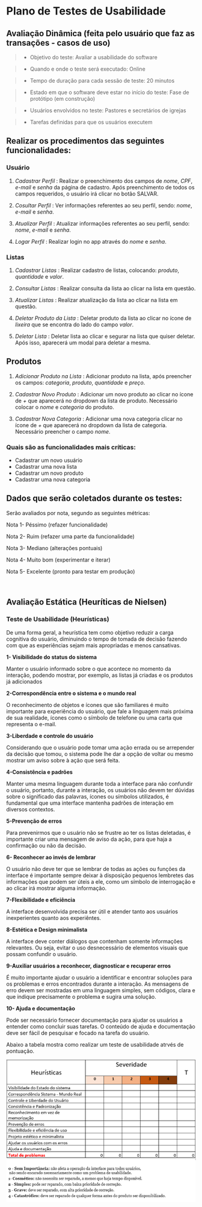 # Plano de Testes de Usabilidade
## Avaliação Dinâmica (feita pelo usuário que faz as transações - casos de uso)

> - Objetivo do teste: Avaliar a usabilidade do software  

> - Quando e onde o teste será executado: Online 

> - Tempo de duração para cada sessão de teste: 20 minutos 

> - Estado em que o software deve estar no início do teste: Fase de protótipo (em construção) 

> - Usuários envolvidos no teste: Pastores e secretários de igrejas 

 
> - Tarefas definidas para que os usuários executem 

## Realizar os procedimentos das seguintes funcionalidades:  

### Usuário

1)  *Cadastrar Perfil* : Realizar o preenchimento dos campos de *nome*, *CPF*, *e-mail* e *senha* da página de cadastro. Após preenchimento de todos os campos requeridos, o usuário irá clicar no botão SALVAR.  

2)  *Cosultar Perfil* : Ver informações referentes ao seu perfil, sendo: *nome*, *e-mail* e *senha*.

3)  *Atualizar Perfil* : Atualizar informações referentes ao seu perfil, sendo: *nome*, *e-mail* e *senha*. 

4) *Logar Perfil* : Realizar login no app através do *nome* e *senha*.

### Listas

1) *Cadastrar Listas* : Realizar cadastro de listas, colocando: *produto*, *quantidade* e *valor*.

2) *Consultar Listas* : Realizar consulta da lista ao clicar na lista em questão.

3) *Atualizar Listas* : Realizar atualização da lista ao clicar na lista em questão.

4) *Deletar Produto da Lista* : Deletar produto da lista ao clicar no ícone de *lixeira* que se encontra do lado do campo *valor*.

5) *Deletar Lista* : Deletar lista ao clicar e segurar na lista que quiser deletar. Após isso, aparecerá um modal para deletar a mesma.

## Produtos

1) *Adicionar Produto na Lista* : Adicionar produto na lista, após preencher os campos: *categoria*, *produto*, *quantidade* e *preço*.

2) *Cadastrar Novo Produto* : Adicionar um novo produto ao clicar no ícone de *+* que aparecerá no dropdown da lista de produto. Necessário colocar o *nome* e *categoria* do produto.

3) *Cadastrar Nova Categoria* : Adicionar uma nova categoria clicar no ícone de *+* que aparecerá no dropdown da lista de categoria. Necessário preencher o campo *nome*.


### Quais são as funcionalidades mais críticas: 

* Cadastrar um novo usuário
* Cadastrar uma nova lista
* Cadastrar um novo produto
* Cadastrar uma nova categoria

## Dados que serão coletados durante os testes: 

Serão avaliados por nota, segundo as seguintes métricas: 

Nota 1-  Péssimo (refazer funcionalidade) 

Nota 2-  Ruim (refazer uma parte da funcionalidade) 

Nota 3-  Mediano (alterações pontuais) 

Nota 4-  Muito bom (experimentar e iterar) 

Nota 5-  Excelente (pronto para testar em produção) 


&nbsp;

## Avaliação Estática (Heuríticas de Nielsen)

### Teste de Usabilidade (Heurísticas)

De uma forma geral, a heurística tem como objetivo reduzir a carga cognitiva do usuário, diminuindo o tempo de tomada de decisão fazendo com que as experiências sejam mais apropriadas e menos cansativas.

**1- Visibilidade do status do sistema**

Manter o usuário informado sobre o que acontece no momento da interação, podendo mostrar, por exemplo, as listas já criadas e os produtos já adicionados

**2-Correspondência entre o sistema e o mundo real**

O reconhecimento de objetos e ícones que são familiares é muito importante para experiência do usuário, que fale a linguagem mais próxima de sua realidade, ícones como o símbolo de telefone ou uma carta que representa o e-mail.

**3-Liberdade e controle do usuário**

Considerando que o usuário pode tomar uma ação errada ou se arrepender da decisão que tomou, o sistema pode lhe dar a opção de voltar ou mesmo mostrar um aviso sobre à ação que será feita.

**4-Consistência e padrões**

Manter uma mesma linguagem durante toda a interface para não confundir o usuário, portanto, durante a interação, os usuários não devem ter dúvidas sobre o significado das palavras, ícones ou símbolos utilizados, é fundamental que uma interface mantenha padrões de interação em diversos contextos.

**5-Prevenção de erros**

Para prevenirmos que o usuário não se frustre ao ter os listas deletadas, é importante criar uma mensagem de aviso da ação, para que haja a confirmação ou não da decisão.

**6- Reconhecer ao invés de lembrar**

O usuário não deve ter que se lembrar de todas as ações ou funções da interface é importante sempre deixar à disposição pequenos lembretes das informações que podem ser úteis a ele, como um símbolo de interrogação e ao clicar irá mostrar alguma informação.

**7-Flexibilidade e eficiência**

A interface desenvolvida precisa ser útil e atender tanto aos usuários inexperientes quanto aos experiêntes.

**8-Estética e Design minimalista**

A interface deve conter diálogos que contenham somente informações relevantes. Ou seja, evitar o uso desnecessário de elementos visuais que possam confundir o usuário.

**9-Auxiliar usuários a reconhecer, diagnosticar e recuperar erros**

É muito importante ajudar o usuário a identificar e encontrar soluções para os problemas e erros encontrados durante a interação. As mensagens de erro devem ser mostradas em uma linguagem simples, sem códigos, clara e que indique precisamente o problema e sugira uma solução.

**10- Ajuda e documentação**

Pode ser necessário fornecer documentação para ajudar os usuários a entender como concluir suas tarefas. O conteúdo de ajuda e documentação deve ser fácil de pesquisar e focado na tarefa do usuário.

Abaixo a tabela mostra como realizar um teste de usabilidade atrvés de pontuação.


![](img/teste-de-usabilidade.png)









